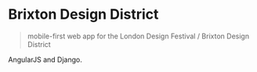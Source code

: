 # Brixton Design District

> mobile-first web app for the London Design Festival / Brixton Design District

AngularJS and Django.
